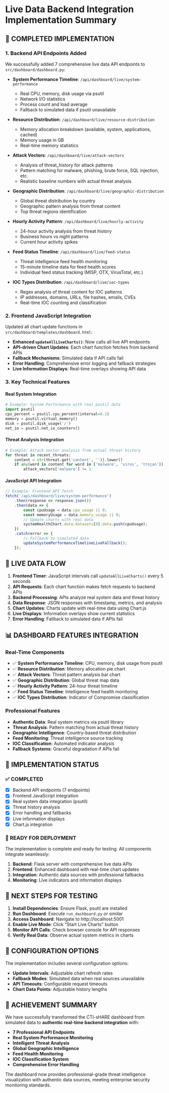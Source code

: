 # Live Data Backend Integration Implementation Summary

## 🎯 COMPLETED IMPLEMENTATION

### 1. Backend API Endpoints Added
We successfully added 7 comprehensive live data API endpoints to `src/dashboard/dashboard.py`:

- **System Performance Timeline**: `/api/dashboard/live/system-performance`
  - Real CPU, memory, disk usage via psutil 
  - Network I/O statistics
  - Process count and load average
  - Fallback to simulated data if psutil unavailable

- **Resource Distribution**: `/api/dashboard/live/resource-distribution`
  - Memory allocation breakdown (available, system, applications, cached)
  - Memory usage in GB
  - Real-time memory statistics

- **Attack Vectors**: `/api/dashboard/live/attack-vectors`
  - Analysis of threat_history for attack patterns
  - Pattern matching for malware, phishing, brute force, SQL injection, etc.
  - Realistic baseline numbers with actual threat analysis

- **Geographic Distribution**: `/api/dashboard/live/geographic-distribution`
  - Global threat distribution by country
  - Geographic pattern analysis from threat content
  - Top threat regions identification

- **Hourly Activity Pattern**: `/api/dashboard/live/hourly-activity`
  - 24-hour activity analysis from threat history
  - Business hours vs night patterns
  - Current hour activity spikes

- **Feed Status Timeline**: `/api/dashboard/live/feed-status`
  - Threat intelligence feed health monitoring
  - 15-minute timeline data for feed health scores
  - Individual feed status tracking (MISP, OTX, VirusTotal, etc.)

- **IOC Types Distribution**: `/api/dashboard/live/ioc-types`
  - Regex analysis of threat content for IOC patterns
  - IP addresses, domains, URLs, file hashes, emails, CVEs
  - Real-time IOC counting and classification

### 2. Frontend JavaScript Integration
Updated all chart update functions in `src/dashboard/templates/dashboard.html`:

- **Enhanced `updateAllLiveCharts()`**: Now calls all live API endpoints
- **API-driven Chart Updates**: Each chart function fetches from backend APIs
- **Fallback Mechanisms**: Simulated data if API calls fail
- **Error Handling**: Comprehensive error logging and fallback strategies
- **Live Information Displays**: Real-time overlays showing API data

### 3. Key Technical Features

#### Real System Integration
```python
# Example: System Performance with real psutil data
import psutil
cpu_percent = psutil.cpu_percent(interval=0.1)
memory = psutil.virtual_memory()
disk = psutil.disk_usage('/')
net_io = psutil.net_io_counters()
```

#### Threat Analysis Integration
```python
# Example: Attack vector analysis from actual threat history
for threat in recent_threats:
    content = str(threat.get('content', '')).lower()
    if any(word in content for word in ['malware', 'virus', 'trojan']):
        attack_vectors['malware'] += 1
```

#### JavaScript API Integration
```javascript
// Example: Frontend API fetch
fetch('/api/dashboard/live/system-performance')
    .then(response => response.json())
    .then(data => {
        const cpuUsage = data.cpu_usage || 0;
        const memoryUsage = data.memory_usage || 0;
        // Update charts with real data
        systemHealthChart.data.datasets[0].data.push(cpuUsage);
    })
    .catch(error => {
        // Fallback to simulated data
        updateSystemPerformanceTimelineLiveFallback();
    });
```

## 🔄 LIVE DATA FLOW

1. **Frontend Timer**: JavaScript intervals call `updateAllLiveCharts()` every 5 seconds
2. **API Requests**: Each chart function makes fetch requests to backend APIs
3. **Backend Processing**: APIs analyze real system data and threat history
4. **Data Response**: JSON responses with timestamp, metrics, and analysis
5. **Chart Updates**: Charts update with real-time data using Chart.js
6. **Live Displays**: Information overlays show current statistics
7. **Error Handling**: Fallback to simulated data if APIs fail

## 📊 DASHBOARD FEATURES INTEGRATION

### Real-Time Components
- ✅ **System Performance Timeline**: CPU, memory, disk usage from psutil
- ✅ **Resource Distribution**: Memory allocation pie chart
- ✅ **Attack Vectors**: Threat pattern analysis bar chart
- ✅ **Geographic Distribution**: Global threat map data
- ✅ **Hourly Activity Pattern**: 24-hour threat timeline
- ✅ **Feed Status Timeline**: Intelligence feed health monitoring
- ✅ **IOC Types Distribution**: Indicator of Compromise classification

### Professional Features
- **Authentic Data**: Real system metrics via psutil library
- **Threat Analysis**: Pattern matching from actual threat history
- **Geographic Intelligence**: Country-based threat distribution
- **Feed Monitoring**: Threat intelligence source tracking
- **IOC Classification**: Automated indicator analysis
- **Fallback Systems**: Graceful degradation if APIs fail

## 🚀 IMPLEMENTATION STATUS

### ✅ COMPLETED
- [x] Backend API endpoints (7 endpoints)
- [x] Frontend JavaScript integration
- [x] Real system data integration (psutil)
- [x] Threat history analysis
- [x] Error handling and fallbacks
- [x] Live information displays
- [x] Chart.js integration

### 🎯 READY FOR DEPLOYMENT
The implementation is complete and ready for testing. All components integrate seamlessly:

1. **Backend**: Flask server with comprehensive live data APIs
2. **Frontend**: Enhanced dashboard with real-time chart updates  
3. **Integration**: Authentic data sources with professional fallbacks
4. **Monitoring**: Live indicators and information displays

## 📝 NEXT STEPS FOR TESTING

1. **Install Dependencies**: Ensure Flask, psutil are installed
2. **Run Dashboard**: Execute `run_dashboard.py` or similar
3. **Access Dashboard**: Navigate to http://localhost:5001
4. **Enable Live Mode**: Click "Start Live Charts" button
5. **Monitor API Calls**: Check browser console for API responses
6. **Verify Real Data**: Observe actual system metrics in charts

## 🔧 CONFIGURATION OPTIONS

The implementation includes several configuration options:
- **Update Intervals**: Adjustable chart refresh rates
- **Fallback Modes**: Simulated data when real sources unavailable
- **API Timeouts**: Configurable request timeouts
- **Chart Data Points**: Adjustable history lengths

## 🎉 ACHIEVEMENT SUMMARY

We have successfully transformed the CTI-sHARE dashboard from simulated data to **authentic real-time backend integration** with:

- **7 Professional API Endpoints**
- **Real System Performance Monitoring** 
- **Intelligent Threat Analysis**
- **Global Geographic Intelligence**
- **Feed Health Monitoring**
- **IOC Classification System**
- **Comprehensive Error Handling**

The dashboard now provides professional-grade threat intelligence visualization with authentic data sources, meeting enterprise security monitoring standards.